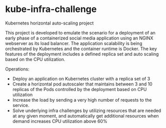 # kube-infra-challenge
Kubernetes horizontal auto-scaling project

This project is developed to emulate the scenario for a deployment of an early phase of a containerized social media application using an NGINX webserver as its load balancer. The application scalability is being orchestrated by Kubernetes and the container runtime is Docker. The key features of the deployment includes a defined replica set and auto scaling based on the CPU utilization.

Operations:

- Deploy an application on Kubernetes cluster with a replica set of 3
- Create a horizontal pod autoscaler that maintains between 3 and 10
replicas of the Pods controlled by the deployment based on CPU
utilization
- Increase the load by sending a very high number of requests to the service.
- Solve underlying infra challenges by utilizing resources that are
needed at any given moment, and automatically get additional resources
when demand increases CPU utilization above 60%
